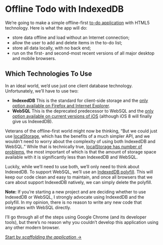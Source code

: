 # Offline Todo with IndexedDB

We’re going to make a simple offline-first [to-do application](https://matthew-andrews.github.io/offline-todo/) with HTML5
technology.  Here is what the app will do:

- store data offline and load without an Internet connection;
- allow the user to add and delete items in the to-do list;
- store all data locally, with no back end;</li>
- run on the first- and second-most recent versions of all major desktop and mobile browsers.

## Which Technologies To Use

In an ideal world, we’d use just one client database technology. Unfortunately, we’ll have to use two:

- **IndexedDB** This is the standard for client-side storage and the [only option available on Firefox and Internet
Explorer](http://caniuse.com/indexeddb).
- **WebSQL** This is the deprecated predecessor to WebSQL and the [only option available on current versions of
iOS](http://caniuse.com/sql-storage) (although iOS 8 will finally give us IndexedDB).
</ul>

Veterans of the offline-first world might now be thinking, “But we could just use
[localStorage](http://caniuse.com/namevalue-storage), which has the benefits of a much simpler API, and we wouldn’t
need to worry about the complexity of using both IndexedDB and WebSQL.” While that is technically true,
[localStorage has number of problems](https://hacks.mozilla.org/2012/03/there-is-no-simple-solution-for-local-storage/),
the most important of which is that the amount of storage space available with it is significantly less than IndexedDB
and WebSQL.

Luckily, while we’ll need to use both, we’ll only need to think about IndexedDB. To support WebSQL, we’ll use an
[IndexedDB polyfill](https://github.com/axemclion/IndexedDBShim). This will keep our code clean and easy to maintain,
and once all browsers that we care about support IndexedDB natively, we can simply delete the polyfill.

**Note:** If you’re starting a new project and are deciding whether to use IndexedDB or WebSQL, I strongly advocate
using IndexedDB and the polyfill. In my opinion, there is no reason to write any new code that integrates with WebSQL
directly.

I’ll go through all of the steps using Google Chrome (and its developer tools), but there’s no reason why you couldn’t
develop this application using any other modern browser.

[Start by *scaffolding the application* →](./01-scaffolding)
